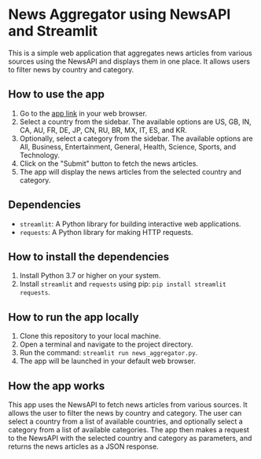 # News Aggregator using NewsAPI and Streamlit

This is a simple web application that aggregates news articles from various sources using the NewsAPI and displays them in one place. It allows users to filter news by country and category.

## How to use the app

1. Go to the [app link](https://deepankarvarma-news-aggregator-using-python-app-ad4qel.streamlit.app/) in your web browser.
2. Select a country from the sidebar. The available options are US, GB, IN, CA, AU, FR, DE, JP, CN, RU, BR, MX, IT, ES, and KR. 
3. Optionally, select a category from the sidebar. The available options are All, Business, Entertainment, General, Health, Science, Sports, and Technology.
4. Click on the "Submit" button to fetch the news articles.
5. The app will display the news articles from the selected country and category.

## Dependencies

- `streamlit`: A Python library for building interactive web applications.
- `requests`: A Python library for making HTTP requests.

## How to install the dependencies

1. Install Python 3.7 or higher on your system.
2. Install `streamlit` and `requests` using pip: `pip install streamlit requests`.

## How to run the app locally

1. Clone this repository to your local machine.
2. Open a terminal and navigate to the project directory.
3. Run the command: `streamlit run news_aggregator.py`.
4. The app will be launched in your default web browser.

## How the app works

This app uses the NewsAPI to fetch news articles from various sources. It allows the user to filter the news by country and category. The user can select a country from a list of available countries, and optionally select a category from a list of available categories. The app then makes a request to the NewsAPI with the selected country and category as parameters, and returns the news articles as a JSON response.
